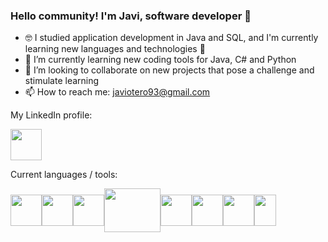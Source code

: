 ### Hello community! I'm Javi, software developer 👋 

- 🤓 I studied application development in Java and SQL, and I'm currently learning new languages and technologies 🧠
- 🌱 I’m currently learning new coding tools for Java, C# and Python
- 👯 I’m looking to collaborate on new projects that pose a challenge and stimulate learning
- 📫 How to reach me: [javiotero93@gmail.com](mailto:javiotero93@gmail.com)

My LinkedIn profile:
<div>
  <a href="https://www.linkedin.com/in/javieroterogonzalez/"><img src="https://github.com/user-attachments/assets/d0710c00-ea13-4c51-874a-32c2cb2f5008" alt="" style="width:50px; height:50px;"></a>
</div>

Current languages / tools:
<div style="display: flex; flex-direction: row; align-items: center;">
  
<img src="https://cdn.iconscout.com/icon/free/png-512/free-java-23-225999.png?f=webp&w=256" alt="" style="width:50px; height:50px;">
<img src="https://i2.wp.com/www.ppsystems.se/wp-content/uploads/2017/03/C-logo.jpg?resize=271%2C300&ssl=1" alt="" style="width:50px; height:50px;">
<img src="https://brandslogos.com/wp-content/uploads/images/python-logo.png" alt="" style="width:50px; height:50px;">
<img src="https://www.svgrepo.com/show/303251/mysql-logo.svg" alt="" style="width:90px; height:70px;">
<img src="https://cdn4.iconfinder.com/data/icons/logos-brands-in-colors/3000/figma-logo-512.png" alt="" style="width:50px; height:50px;">
<img src="https://upload.wikimedia.org/wikipedia/commons/thumb/6/6a/JavaScript-logo.png/900px-JavaScript-logo.png" alt="" style="width:50px; height:50px;">
<img src="https://upload.wikimedia.org/wikipedia/commons/thumb/6/61/HTML5_logo_and_wordmark.svg/768px-HTML5_logo_and_wordmark.svg.png" alt="" style="width:50px; height:50px;">
<img src="https://upload.wikimedia.org/wikipedia/commons/thumb/d/d5/CSS3_logo_and_wordmark.svg/544px-CSS3_logo_and_wordmark.svg.png" alt="" style="width:35px; height:50px;">


</div>




